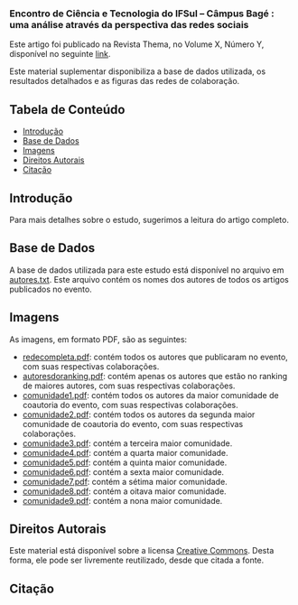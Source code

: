 ### Encontro de Ciência e Tecnologia do IFSul – Câmpus Bagé : uma análise através da perspectiva das redes sociais

Este artigo foi publicado na Revista Thema, no Volume X, Número Y, disponível no seguinte [link](https://periodicos.ifsul.edu.br/index.php/thema/issue/view/120).

Este material suplementar disponibiliza a base de dados utilizada, os resultados detalhados e as figuras das redes de colaboração.

## Tabela de Conteúdo

- [Introdução](#Introdução)
- [Base de Dados](#Base-de-Dados)
- [Imagens](#Imagens)
- [Direitos Autorais](#Direitos-Autorais)
- [Citação](#Citação)

## Introdução

Para mais detalhes sobre o estudo, sugerimos a leitura do artigo completo.

## Base de Dados

A base de dados utilizada para este estudo está disponível no arquivo em [autores.txt](https://github.com/Sandrocamargo/publications/blob/main/revistathema2023/sna/autores.txt). Este arquivo contém os nomes dos autores de todos os artigos publicados no evento.

## Imagens

As imagens, em formato PDF, são as seguintes:
- [redecompleta.pdf](https://github.com/Sandrocamargo/publications/blob/main/revistathema2023/sna/redecompleta.pdf): contém todos os autores que publicaram no evento, com suas respectivas colaborações.
- [autoresdoranking.pdf](https://github.com/Sandrocamargo/publications/blob/main/revistathema2023/sna/autoresdoranking.pdf): contém apenas os autores que estão no ranking de maiores autores, com suas respectivas colaborações.
- [comunidade1.pdf](https://github.com/Sandrocamargo/publications/blob/main/revistathema2023/sna/comunidade1.pdf): contém todos os autores da maior comunidade de coautoria do evento, com suas respectivas colaborações.
- [comunidade2.pdf](https://github.com/Sandrocamargo/publications/blob/main/revistathema2023/sna/comunidade2.pdf): contém todos os autores da segunda maior comunidade de coautoria do evento, com suas respectivas colaborações.
- [comunidade3.pdf](https://github.com/Sandrocamargo/publications/blob/main/revistathema2023/sna/comunidade3.pdf): contém a terceira maior comunidade.
- [comunidade4.pdf](https://github.com/Sandrocamargo/publications/blob/main/revistathema2023/sna/comunidade4.pdf): contém a quarta maior comunidade.
- [comunidade5.pdf](https://github.com/Sandrocamargo/publications/blob/main/revistathema2023/sna/comunidade5.pdf): contém a quinta maior comunidade.
- [comunidade6.pdf](https://github.com/Sandrocamargo/publications/blob/main/revistathema2023/sna/comunidade6.pdf): contém a sexta maior comunidade.
- [comunidade7.pdf](https://github.com/Sandrocamargo/publications/blob/main/revistathema2023/sna/comunidade7.pdf): contém a sétima maior comunidade.
- [comunidade8.pdf](https://github.com/Sandrocamargo/publications/blob/main/revistathema2023/sna/comunidade8.pdf): contém a oitava maior comunidade.
- [comunidade9.pdf](https://github.com/Sandrocamargo/publications/blob/main/revistathema2023/sna/comunidade9.pdf): contém a nona maior comunidade.


## Direitos Autorais

Este material está disponível sobre a licensa [Creative Commons](https://creativecommons.org/licenses/by/3.0/). Desta forma, ele pode ser livremente reutilizado, desde que citada a fonte.

## Citação
